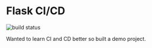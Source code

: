 # Flask CI/CD
![build status](https://travis-ci.org/Amertz08/flask-ci.svg?branch=master)

Wanted to learn CI and CD better so built a demo project.
